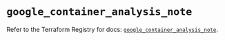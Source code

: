 # `google_container_analysis_note`

Refer to the Terraform Registry for docs: [`google_container_analysis_note`](https://registry.terraform.io/providers/hashicorp/google/6.21.0/docs/resources/container_analysis_note).
